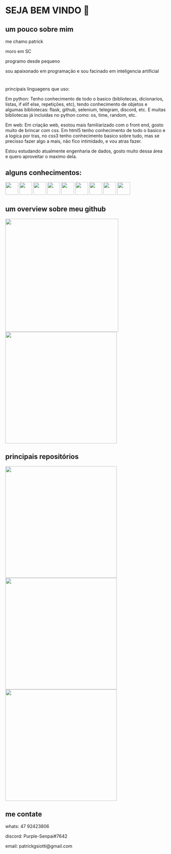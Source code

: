 <h1>SEJA BEM VINDO 👋</h1>
<div>
  <h2>um pouco sobre mim</h2>
  <p>me chamo patrick</p>
  <p>moro em SC</p>
  <p>programo desde pequeno</p>
  <p>sou apaixonado em programação e sou facinado em inteligencia artificial</p>
  <h1></h1>
  <div>
    <p>principais linguagens que uso:</p>
    <p>Em python: Tenho conhecimento de todo o basico (bibliotecas, dicionarios, listas, if elif else, repetições, etc), tendo conhecimento de objetos e algumas bibliotecas: flask, github, selenium, telegram, discord, etc. E muitas bibliotecas já incluidas no python como: os, time, random, etc.</p>
    <p>Em web: Em criação web, esotou mais familiarizado com o front end, gosto muito de brincar com css. Em html5 tenho conhecimento de todo o basico e a logica por tras, no css3 tenho conhecimento basico sobre tudo, mas se precisso fazer algo a mais, não fico intimidado, e vou atras fazer.</p>
    <p>Estou estudando atualmente engenharia de dados, gosto muito dessa área e quero aproveitar o maximo dela.</p>
  </div>
</div>
<div>
  <h2>alguns conhecimentos:</h2>
  <a href="https://pt.wikipedia.org/wiki/HTML5"><img src="https://cdn.jsdelivr.net/gh/devicons/devicon/icons/html5/html5-original.svg" width="40"></a>
  <a href="https://pt.wikipedia.org/wiki/CSS3#:~:text=CSS3%20é%20a%20terceira%20mais,web%20(página%20de%20internet)."><img src="https://cdn.jsdelivr.net/gh/devicons/devicon/icons/css3/css3-plain.svg" width="40"></a>
  <a href="https://www.python.org"><img src="https://cdn.jsdelivr.net/gh/devicons/devicon/icons/python/python-original.svg" width="40"></a>
  <a href="https://flask.palletsprojects.com/en/2.1.x/"><img src="https://cdn.jsdelivr.net/gh/devicons/devicon/icons/flask/flask-original.svg" width="40"></a>
  <a href="https://git-scm.com"><img src="https://cdn.jsdelivr.net/gh/devicons/devicon/icons/git/git-original.svg" width="40"></a>
  <a href="https://id.heroku.com/login"><img src="https://cdn.jsdelivr.net/gh/devicons/devicon/icons/heroku/heroku-plain.svg" width="40"></a>
  <a href="https://pt.wikipedia.org/wiki/Linux"><img src="https://cdn.jsdelivr.net/gh/devicons/devicon/icons/linux/linux-original.svg" width="40"></a>
  <a href="https://www.selenium.dev"><img src="https://cdn.jsdelivr.net/gh/devicons/devicon/icons/selenium/selenium-original.svg" width="40"></a>
  <a href="https://code.visualstudio.com"><img src="https://cdn.jsdelivr.net/gh/devicons/devicon/icons/vscode/vscode-original.svg" width="40"></a>
</div>
<div>
  <h2>um overview sobre meu github</h2>
  <a href="https://github.com/patrick-siotti"><img src="https://github-readme-stats.vercel.app/api?username=patrick-siotti&show_icons=true&theme=dark" width="355"></a>
  <a href="https://github.com/patrick-siotti"><img src="https://github-readme-stats.vercel.app/api/top-langs/?username=patrick-siotti&layout=compact&theme=dark" width="350"></a>
</div>
<div>
  <h2>principais repositórios</h2>
  <a href="https://github.com/patrick-siotti/projetos-python"><img src="https://github-readme-stats.vercel.app/api/pin/?username=patrick-siotti&repo=projetos_python&theme=dark" width="350"></a>
  <a href="https://github.com/patrick-siotti/projetos-site"><img src="https://github-readme-stats.vercel.app/api/pin/?username=patrick-siotti&repo=projeto-sites&theme=dark" width="350"></a>
  <a href="https://github.com/patrick-siotti/site-pessoal"><img src="https://github-readme-stats.vercel.app/api/pin/?username=patrick-siotti&repo=site-pessoal&theme=dark" width="350"></a>
</div>
<div>
  <h2>me contate</h2>
  <p>whats: 47 92423806</p>
  <p>discord: Purple-Senpai#7642</p>
  <p>email: patrickgsiotti@gmail.com</p>
</div>
